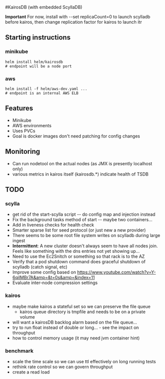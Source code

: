 #KairosDB (with embedded ScyllaDB)

**Important**  For now, install with --set replicaCount=0 to launch scylladb before kairos, then change replication factor for kairos to launch itr

## Starting instructions

### minikube
```aidl
helm install helm/kairosdb
# endpoint will be a node port
```
### aws
```aidl
helm install -f helm/aws-dev.yaml ...
# endpoint is an internal AWS ELB
```

## Features
- Minikube
- AWS environments
- Uses PVCs
- Goal is docker images don't need patching for config changes

## Monitoring
- Can run nodetool on the actual nodes (as JMX is presently localhost only)
- various metrics in kairos itself (kairosdb.*) indicate health of TSDB

## TODO
### scylla
- get rid of the start-scylla script -- do config map and injection instead
- Fix the background tasks method of start -- maybe two containers...
- Add in liveness checks for health check
- Smarter sparse list for seed protocol (or just new a new provider)
- There seems to be some root file system writes on scylladb during large ingest
- **Intermittent**: A new cluster doesn't always seem to have all nodes join.  Feels like something with the dns entries not yet showing up...
- Need to use the Ec2Snitch or something so that rack is to the AZ
- Verify that a pod shutdown command does graceful shutdown of scylladb (catch signal, etc)
- Improve some config based on https://www.youtube.com/watch?v=Y-6qilMBr7A&amp=&t=0s&amp=&index=11
- Evaluate inter-node compression settings

### kairos
- maybe make kairos a stateful set so we can preserve the file queue
  - kairos queue directory is tmpfile and needs to be on a private volume
- will want a kairosDB backlog alarm based on the file queue...
- try to run float instead of double or long... - see the impact on throughput
- how to control memory usage (it may need jvm container hint)

### benchmark
- scale the time scale so we can use ttl effectively on long running tests
- rethink rate control so we can govern throughput
- create a read load